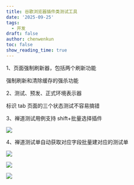 ```yaml
---
title: 谷歌浏览器插件类测试工具
date: '2025-09-25'
tags:
  - 开发
draft: false
author: chenwenkun
toc: false
show_reading_time: true
---
```

1、页面强制刷新器，包括两个刷新功能

强制刷新和清除缓存的强杀功能

2、测试、预发、正式环境表示器

标识 tab 页面的三个状态测试不容易搞错

3、禅道测试用例支持 shift+批量选择插件

![](https://prod-files-secure.s3.us-west-2.amazonaws.com/c205fb54-92b2-4987-8be3-972b67d27acc/7ca8990d-2ef0-4ad6-8256-c807dbb8b3d5/image.png?X-Amz-Algorithm=AWS4-HMAC-SHA256&X-Amz-Content-Sha256=UNSIGNED-PAYLOAD&X-Amz-Credential=ASIAZI2LB466627UH3AB%2F20251014%2Fus-west-2%2Fs3%2Faws4_request&X-Amz-Date=20251014T004938Z&X-Amz-Expires=3600&X-Amz-Security-Token=IQoJb3JpZ2luX2VjEKj%2F%2F%2F%2F%2F%2F%2F%2F%2F%2FwEaCXVzLXdlc3QtMiJHMEUCIEu8toUjuhT6MGCueh5DSakSl%2Fb6DzE%2FVdh35etQoKjEAiEAkNS4FzLXZ2OMVzzzgC4DGCPYimPiC18d6GMlIJayVRoq%2FwMIURAAGgw2Mzc0MjMxODM4MDUiDAZdu64VWZaeGjbOTSrcA4JosUvfM3k%2FJqiRstj36%2FcvpbzaQqv8Duj2IATyrMEaOyST9FTbvF2eLs7cSiBOiY%2FaiqwFj50pBd%2FtgS9XT3mb%2B7NWOa%2BCjAJSq%2B8Ki2ZddKD7FZgxvjwh6zuYMraT%2FtnrPo37qMMmGYV9TTN9iDyUQDrmn%2BE6kYUm5CHIck5EiBaFlUo%2F3qvQrM%2F3nwpn3D8PmdSbfP2s3T7o1tylFRBKghrEupbSJ0zoeBUwRzHh0ICTVDTToFZAOweLP2y85uuYxkrJK7Nt7J9lLQEp%2FROrQ95UazLvJTGw3VYU9n0YHNsuSXZTsIEJBoYL5giFVeyjg5dRHeHn8psncn1w3aRwYv%2FL5Aet0WCRc%2FPhtLv9Qs9WoPA%2Fp0MZuDPePPC5xaxt469qKgSZYdm8Ewo1aUL6tzO8etUeU3hn0PM01M15VKf7CV6vO1VwFH41PEhqB1FlbkIeCvMG564WBKfC1QLooLS%2Bd6yrhCgkVW6E80WNyPBNC6TKE1gW30ntKn%2BhP7qwBnLztvowdzkMCq5xrkwqO%2B8D9Q4V54Xd0DVgxaLOMwCfHNYUPE7niCGTXexSn6UGpcXOlb5zzgxvJwwRMjkZbBM%2BgdL%2B%2FVerBUkv%2FVXLE7dEhBMQ2xJRL9%2BgMOOptscGOqUB6Q3cmBewsp%2BndBeyYUjJ0tqLFzLfmohFfZj6CisGyDJrwDdieiDZKZiPy6kkbgIjRC9ATsrikzL6B7r2Rv1tXBY7jmRrSSBkIpbeIJZMGaXZoVRlilEj4kNjOR8oQ8UydqegF4WlG5GlvBF3FX%2FI%2FnJyyj2w%2B9kC3unNm5HoFwCX4kZjJRhqUDAnZcskYl9xQCsuy6wHDHalsuNscn15w4fRZyBW&X-Amz-Signature=a5816b1b713c18fe37f69f43cd1077a82832bbbbda8ef995facb68968a1e6ba9&X-Amz-SignedHeaders=host&x-amz-checksum-mode=ENABLED&x-id=GetObject)

4、禅道测试单自动获取对应字段批量建对应的测试单

![](https://prod-files-secure.s3.us-west-2.amazonaws.com/c205fb54-92b2-4987-8be3-972b67d27acc/1ea39b01-dd1c-4a56-bb09-4fe87447f5c7/image.png?X-Amz-Algorithm=AWS4-HMAC-SHA256&X-Amz-Content-Sha256=UNSIGNED-PAYLOAD&X-Amz-Credential=ASIAZI2LB466627UH3AB%2F20251014%2Fus-west-2%2Fs3%2Faws4_request&X-Amz-Date=20251014T004938Z&X-Amz-Expires=3600&X-Amz-Security-Token=IQoJb3JpZ2luX2VjEKj%2F%2F%2F%2F%2F%2F%2F%2F%2F%2FwEaCXVzLXdlc3QtMiJHMEUCIEu8toUjuhT6MGCueh5DSakSl%2Fb6DzE%2FVdh35etQoKjEAiEAkNS4FzLXZ2OMVzzzgC4DGCPYimPiC18d6GMlIJayVRoq%2FwMIURAAGgw2Mzc0MjMxODM4MDUiDAZdu64VWZaeGjbOTSrcA4JosUvfM3k%2FJqiRstj36%2FcvpbzaQqv8Duj2IATyrMEaOyST9FTbvF2eLs7cSiBOiY%2FaiqwFj50pBd%2FtgS9XT3mb%2B7NWOa%2BCjAJSq%2B8Ki2ZddKD7FZgxvjwh6zuYMraT%2FtnrPo37qMMmGYV9TTN9iDyUQDrmn%2BE6kYUm5CHIck5EiBaFlUo%2F3qvQrM%2F3nwpn3D8PmdSbfP2s3T7o1tylFRBKghrEupbSJ0zoeBUwRzHh0ICTVDTToFZAOweLP2y85uuYxkrJK7Nt7J9lLQEp%2FROrQ95UazLvJTGw3VYU9n0YHNsuSXZTsIEJBoYL5giFVeyjg5dRHeHn8psncn1w3aRwYv%2FL5Aet0WCRc%2FPhtLv9Qs9WoPA%2Fp0MZuDPePPC5xaxt469qKgSZYdm8Ewo1aUL6tzO8etUeU3hn0PM01M15VKf7CV6vO1VwFH41PEhqB1FlbkIeCvMG564WBKfC1QLooLS%2Bd6yrhCgkVW6E80WNyPBNC6TKE1gW30ntKn%2BhP7qwBnLztvowdzkMCq5xrkwqO%2B8D9Q4V54Xd0DVgxaLOMwCfHNYUPE7niCGTXexSn6UGpcXOlb5zzgxvJwwRMjkZbBM%2BgdL%2B%2FVerBUkv%2FVXLE7dEhBMQ2xJRL9%2BgMOOptscGOqUB6Q3cmBewsp%2BndBeyYUjJ0tqLFzLfmohFfZj6CisGyDJrwDdieiDZKZiPy6kkbgIjRC9ATsrikzL6B7r2Rv1tXBY7jmRrSSBkIpbeIJZMGaXZoVRlilEj4kNjOR8oQ8UydqegF4WlG5GlvBF3FX%2FI%2FnJyyj2w%2B9kC3unNm5HoFwCX4kZjJRhqUDAnZcskYl9xQCsuy6wHDHalsuNscn15w4fRZyBW&X-Amz-Signature=2d24cd7498f2329ef6cbd099c52c567b7c1b45a8d4134c5cc8c1e1abbef9a6e7&X-Amz-SignedHeaders=host&x-amz-checksum-mode=ENABLED&x-id=GetObject)

![](https://prod-files-secure.s3.us-west-2.amazonaws.com/c205fb54-92b2-4987-8be3-972b67d27acc/fa727f1d-546c-42aa-9508-d8d3d1275bcd/image.png?X-Amz-Algorithm=AWS4-HMAC-SHA256&X-Amz-Content-Sha256=UNSIGNED-PAYLOAD&X-Amz-Credential=ASIAZI2LB466627UH3AB%2F20251014%2Fus-west-2%2Fs3%2Faws4_request&X-Amz-Date=20251014T004938Z&X-Amz-Expires=3600&X-Amz-Security-Token=IQoJb3JpZ2luX2VjEKj%2F%2F%2F%2F%2F%2F%2F%2F%2F%2FwEaCXVzLXdlc3QtMiJHMEUCIEu8toUjuhT6MGCueh5DSakSl%2Fb6DzE%2FVdh35etQoKjEAiEAkNS4FzLXZ2OMVzzzgC4DGCPYimPiC18d6GMlIJayVRoq%2FwMIURAAGgw2Mzc0MjMxODM4MDUiDAZdu64VWZaeGjbOTSrcA4JosUvfM3k%2FJqiRstj36%2FcvpbzaQqv8Duj2IATyrMEaOyST9FTbvF2eLs7cSiBOiY%2FaiqwFj50pBd%2FtgS9XT3mb%2B7NWOa%2BCjAJSq%2B8Ki2ZddKD7FZgxvjwh6zuYMraT%2FtnrPo37qMMmGYV9TTN9iDyUQDrmn%2BE6kYUm5CHIck5EiBaFlUo%2F3qvQrM%2F3nwpn3D8PmdSbfP2s3T7o1tylFRBKghrEupbSJ0zoeBUwRzHh0ICTVDTToFZAOweLP2y85uuYxkrJK7Nt7J9lLQEp%2FROrQ95UazLvJTGw3VYU9n0YHNsuSXZTsIEJBoYL5giFVeyjg5dRHeHn8psncn1w3aRwYv%2FL5Aet0WCRc%2FPhtLv9Qs9WoPA%2Fp0MZuDPePPC5xaxt469qKgSZYdm8Ewo1aUL6tzO8etUeU3hn0PM01M15VKf7CV6vO1VwFH41PEhqB1FlbkIeCvMG564WBKfC1QLooLS%2Bd6yrhCgkVW6E80WNyPBNC6TKE1gW30ntKn%2BhP7qwBnLztvowdzkMCq5xrkwqO%2B8D9Q4V54Xd0DVgxaLOMwCfHNYUPE7niCGTXexSn6UGpcXOlb5zzgxvJwwRMjkZbBM%2BgdL%2B%2FVerBUkv%2FVXLE7dEhBMQ2xJRL9%2BgMOOptscGOqUB6Q3cmBewsp%2BndBeyYUjJ0tqLFzLfmohFfZj6CisGyDJrwDdieiDZKZiPy6kkbgIjRC9ATsrikzL6B7r2Rv1tXBY7jmRrSSBkIpbeIJZMGaXZoVRlilEj4kNjOR8oQ8UydqegF4WlG5GlvBF3FX%2FI%2FnJyyj2w%2B9kC3unNm5HoFwCX4kZjJRhqUDAnZcskYl9xQCsuy6wHDHalsuNscn15w4fRZyBW&X-Amz-Signature=978fc8928ed15c39f2e7ba2fc3b649d39832b3de8134fb8a7adde6e79fba623f&X-Amz-SignedHeaders=host&x-amz-checksum-mode=ENABLED&x-id=GetObject)

![](https://prod-files-secure.s3.us-west-2.amazonaws.com/c205fb54-92b2-4987-8be3-972b67d27acc/2a374ca8-3be3-4978-8ee1-2331f1db0267/image.png?X-Amz-Algorithm=AWS4-HMAC-SHA256&X-Amz-Content-Sha256=UNSIGNED-PAYLOAD&X-Amz-Credential=ASIAZI2LB466627UH3AB%2F20251014%2Fus-west-2%2Fs3%2Faws4_request&X-Amz-Date=20251014T004938Z&X-Amz-Expires=3600&X-Amz-Security-Token=IQoJb3JpZ2luX2VjEKj%2F%2F%2F%2F%2F%2F%2F%2F%2F%2FwEaCXVzLXdlc3QtMiJHMEUCIEu8toUjuhT6MGCueh5DSakSl%2Fb6DzE%2FVdh35etQoKjEAiEAkNS4FzLXZ2OMVzzzgC4DGCPYimPiC18d6GMlIJayVRoq%2FwMIURAAGgw2Mzc0MjMxODM4MDUiDAZdu64VWZaeGjbOTSrcA4JosUvfM3k%2FJqiRstj36%2FcvpbzaQqv8Duj2IATyrMEaOyST9FTbvF2eLs7cSiBOiY%2FaiqwFj50pBd%2FtgS9XT3mb%2B7NWOa%2BCjAJSq%2B8Ki2ZddKD7FZgxvjwh6zuYMraT%2FtnrPo37qMMmGYV9TTN9iDyUQDrmn%2BE6kYUm5CHIck5EiBaFlUo%2F3qvQrM%2F3nwpn3D8PmdSbfP2s3T7o1tylFRBKghrEupbSJ0zoeBUwRzHh0ICTVDTToFZAOweLP2y85uuYxkrJK7Nt7J9lLQEp%2FROrQ95UazLvJTGw3VYU9n0YHNsuSXZTsIEJBoYL5giFVeyjg5dRHeHn8psncn1w3aRwYv%2FL5Aet0WCRc%2FPhtLv9Qs9WoPA%2Fp0MZuDPePPC5xaxt469qKgSZYdm8Ewo1aUL6tzO8etUeU3hn0PM01M15VKf7CV6vO1VwFH41PEhqB1FlbkIeCvMG564WBKfC1QLooLS%2Bd6yrhCgkVW6E80WNyPBNC6TKE1gW30ntKn%2BhP7qwBnLztvowdzkMCq5xrkwqO%2B8D9Q4V54Xd0DVgxaLOMwCfHNYUPE7niCGTXexSn6UGpcXOlb5zzgxvJwwRMjkZbBM%2BgdL%2B%2FVerBUkv%2FVXLE7dEhBMQ2xJRL9%2BgMOOptscGOqUB6Q3cmBewsp%2BndBeyYUjJ0tqLFzLfmohFfZj6CisGyDJrwDdieiDZKZiPy6kkbgIjRC9ATsrikzL6B7r2Rv1tXBY7jmRrSSBkIpbeIJZMGaXZoVRlilEj4kNjOR8oQ8UydqegF4WlG5GlvBF3FX%2FI%2FnJyyj2w%2B9kC3unNm5HoFwCX4kZjJRhqUDAnZcskYl9xQCsuy6wHDHalsuNscn15w4fRZyBW&X-Amz-Signature=aa2a4ce42f7a2c66848f2448d340b0f9c7a48b4a1e95450cff9af399cc4b973c&X-Amz-SignedHeaders=host&x-amz-checksum-mode=ENABLED&x-id=GetObject)
